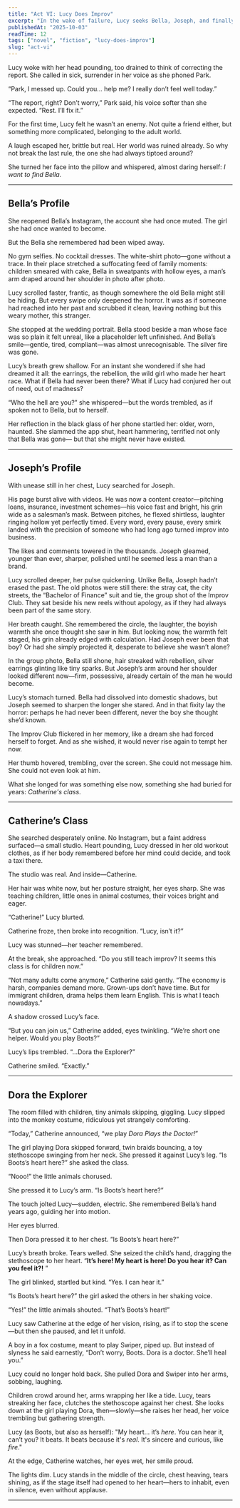 ```yaml
---
title: "Act VI: Lucy Does Improv" 
excerpt: "In the wake of failure, Lucy seeks Bella, Joseph, and finally Catherine—only to find her heart again in the most unexpected stage." 
publishedAt: "2025-10-03" 
readTime: 12
tags: ["novel", "fiction", "lucy-does-improv"] 
slug: "act-vi" 
---
```


Lucy woke with her head pounding, too drained to think of correcting the report. She called in sick, surrender in her voice as she phoned Park.  

“Park, I messed up. Could you… help me? I really don’t feel well today.”  

“The report, right? Don’t worry,” Park said, his voice softer than she expected. “Rest. I’ll fix it.”  

For the first time, Lucy felt he wasn’t an enemy. Not quite a friend either, but something more complicated, belonging to the adult world.  

A laugh escaped her, brittle but real. Her world was ruined already. So why not break the last rule, the one she had always tiptoed around?

She turned her face into the pillow and whispered, almost daring herself: *I want to find Bella.* 

---

## Bella’s Profile  

She reopened Bella’s Instagram, the account she had once muted. The girl she had once wanted to become.

But the Bella she remembered had been wiped away.

No gym selfies. No cocktail dresses. The white-shirt photo—gone without a trace. In their place stretched a suffocating feed of family moments: children smeared with cake, Bella in sweatpants with hollow eyes, a man’s arm draped around her shoulder in photo after photo.

Lucy scrolled faster, frantic, as though somewhere the old Bella might still be hiding. But every swipe only deepened the horror. It was as if someone had reached into her past and scrubbed it clean, leaving nothing but this weary mother, this stranger.

She stopped at the wedding portrait. Bella stood beside a man whose face was so plain it felt unreal, like a placeholder left unfinished. And Bella’s smile—gentle, tired, compliant—was almost unrecognisable. The silver fire was gone.

Lucy’s breath grew shallow. For an instant she wondered if she had dreamed it all: the earrings, the rebellion, the wild girl who made her heart race. What if Bella had never been there? What if Lucy had conjured her out of need, out of madness?

“Who the hell are you?” she whispered—but the words trembled, as if spoken not to Bella, but to herself.

Her reflection in the black glass of her phone startled her: older, worn, haunted. She slammed the app shut, heart hammering, terrified not only that Bella was gone—
but that she might never have existed.

---

## Joseph’s Profile  

With unease still in her chest, Lucy searched for Joseph.

His page burst alive with videos. He was now a content creator—pitching loans, insurance, investment schemes—his voice fast and bright, his grin wide as a salesman’s mask. Between pitches, he flexed shirtless, laughter ringing hollow yet perfectly timed. Every word, every pause, every smirk landed with the precision of someone who had long ago turned improv into business.

The likes and comments towered in the thousands. Joseph gleamed, younger than ever, sharper, polished until he seemed less a man than a brand.

Lucy scrolled deeper, her pulse quickening. Unlike Bella, Joseph hadn’t erased the past. The old photos were still there: the stray cat, the city streets, the “Bachelor of Finance” suit and tie, the group shot of the Improv Club. They sat beside his new reels without apology, as if they had always been part of the same story.

Her breath caught. She remembered the circle, the laughter, the boyish warmth she once thought she saw in him. But looking now, the warmth felt staged, his grin already edged with calculation. Had Joseph ever been that boy? Or had she simply projected it, desperate to believe she wasn’t alone?

In the group photo, Bella still shone, hair streaked with rebellion, silver earrings glinting like tiny sparks. But Joseph’s arm around her shoulder looked different now—firm, possessive, already certain of the man he would become.

Lucy’s stomach turned. Bella had dissolved into domestic shadows, but Joseph seemed to sharpen the longer she stared. And in that fixity lay the horror: perhaps he had never been different, never the boy she thought she’d known.

The Improv Club flickered in her memory, like a dream she had forced herself to forget. And as she wished, it would never rise again to tempt her now.

Her thumb hovered, trembling, over the screen. She could not message him. She could not even look at him. 

What she longed for was something else now, something she had buried for years: *Catherine's class*.

---

## Catherine’s Class  

She searched desperately online. No Instagram, but a faint address surfaced—a small studio. Heart pounding, Lucy dressed in her old workout clothes, as if her body remembered before her mind could decide, and took a taxi there.  

The studio was real. And inside—Catherine.  

Her hair was white now, but her posture straight, her eyes sharp. She was teaching children, little ones in animal costumes, their voices bright and eager.  

“Catherine!” Lucy blurted.  

Catherine froze, then broke into recognition. “Lucy, isn’t it?”  

Lucy was stunned—her teacher remembered.  

At the break, she approached. “Do you still teach improv? It seems this class is for children now.”  

“Not many adults come anymore,” Catherine said gently. “The economy is harsh, companies demand more. Grown-ups don’t have time. But for immigrant children, drama helps them learn English. This is what I teach nowadays.”  

A shadow crossed Lucy’s face.  

“But you can join us,” Catherine added, eyes twinkling. “We’re short one helper. Would you play Boots?”  

Lucy’s lips trembled. “…Dora the Explorer?”  

Catherine smiled. “Exactly.”  

---

## Dora the Explorer  

The room filled with children, tiny animals skipping, giggling. Lucy slipped into the monkey costume, ridiculous yet strangely comforting.  

“Today,” Catherine announced, “we play *Dora Plays the Doctor!*”  

The girl playing Dora skipped forward, twin braids bouncing, a toy stethoscope swinging from her neck. She pressed it against Lucy’s leg. “Is Boots’s heart here?” she asked the class.  

“Nooo!” the little animals chorused.  

She pressed it to Lucy’s arm. “Is Boots’s heart here?”  

The touch jolted Lucy—sudden, electric. She remembered Bella’s hand years ago, guiding her into motion.  

Her eyes blurred.  

Then Dora pressed it to her chest. “Is Boots’s heart here?”  

Lucy’s breath broke. Tears welled. She seized the child’s hand, dragging the stethoscope to her heart. “**It’s here! My heart is here! Do you hear it? Can you feel it?!** ”  

The girl blinked, startled but kind. “Yes. I can hear it.”  

“Is Boots’s heart here?” the girl asked the others in her shaking voice.  

“Yes!” the little animals shouted. “That’s Boots’s heart!”  

Lucy saw Catherine at the edge of her vision, rising, as if to stop the scene—but then she paused, and let it unfold.  

A boy in a fox costume, meant to play Swiper, piped up. But instead of slyness he said earnestly, “Don’t worry, Boots. Dora is a doctor. She’ll heal you.”  

Lucy could no longer hold back. She pulled Dora and Swiper into her arms, sobbing, laughing.

Children crowd around her, arms wrapping her like a tide. Lucy, tears streaking her face, clutches the stethoscope against her chest. She looks down at the girl playing Dora, then—slowly—she raises her head, her voice trembling but gathering strength.

Lucy (as Boots, but also as herself):
"My heart… it’s *here*. You can hear it, can’t you? It beats. It beats because it's *real*. It's sincere and curious, like *fire*."

At the edge, Catherine watches, her eyes wet, her smile proud.

The lights dim. Lucy stands in the middle of the circle, chest heaving, tears shining, as if the stage itself had opened to her heart—hers to inhabit, even in silence, even without applause.

---
